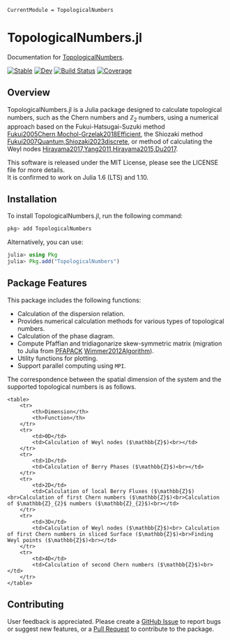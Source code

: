 ```@meta
CurrentModule = TopologicalNumbers
```

# TopologicalNumbers.jl

Documentation for [TopologicalNumbers](https://github.com/KskAdch/TopologicalNumbers.jl).



[![Stable](https://img.shields.io/badge/docs-stable-blue.svg)](https://KskAdch.github.io/TopologicalNumbers.jl/stable/)
[![Dev](https://img.shields.io/badge/docs-dev-blue.svg)](https://KskAdch.github.io/TopologicalNumbers.jl/dev/)
[![Build Status](https://github.com/KskAdch/TopologicalNumbers.jl/actions/workflows/CI.yml/badge.svg?branch=main)](https://github.com/KskAdch/TopologicalNumbers.jl/actions/workflows/CI.yml?query=branch%3Amain)
[![Coverage](https://codecov.io/gh/KskAdch/TopologicalNumbers.jl/branch/main/graph/badge.svg)](https://codecov.io/gh/KskAdch/TopologicalNumbers.jl)

## Overview

TopologicalNumbers.jl is a Julia package designed to calculate topological numbers, such as the Chern numbers and $\mathbb{Z}_2$ numbers, 
using a numerical approach based on the Fukui-Hatsugai-Suzuki method [Fukui2005Chern,Mochol-Grzelak2018Efficient](@cite), 
the Shiozaki method [Fukui2007Quantum,Shiozaki2023discrete](@cite), 
or method of calculating the Weyl nodes [Hirayama2017,Yang2011,Hirayama2015,Du2017](@cite).

This software is released under the MIT License, please see the LICENSE file for more details.  
It is confirmed to work on Julia 1.6 (LTS) and 1.10.


## Installation

To install TopologicalNumbers.jl, run the following command:

```julia
pkg> add TopologicalNumbers
```

Alternatively, you can use:

```julia
julia> using Pkg
julia> Pkg.add("TopologicalNumbers")
```



## Package Features

This package includes the following functions:

- Calculation of the dispersion relation.
- Provides numerical calculation methods for various types of topological numbers.
- Calculation of the phase diagram.
- Compute Pfaffian and tridiagonarize skew-symmetric matrix (migration to Julia from [PFAPACK](https://pypi.org/project/pfapack/) [Wimmer2012Algorithm](@cite)).
- Utility functions for plotting.
- Support parallel computing using `MPI`.


The correspondence between the spatial dimension of the system and the supported topological numbers is as follows.

```@raw html
<table>
    <tr>
        <th>Dimension</th>
        <th>Function</th>
    </tr>
    <tr>
        <td>0D</td>
        <td>Calculation of Weyl nodes ($\mathbb{Z}$)<br></td>
    </tr>
    <tr>
        <td>1D</td>
        <td>Calculation of Berry Phases ($\mathbb{Z}$)<br></td>
    </tr>
    <tr>
        <td>2D</td>
        <td>Calculation of local Berry Fluxes ($\mathbb{Z}$)<br>Calculation of first Chern numbers ($\mathbb{Z}$)<br>Calculation of $\mathbb{Z}_{2}$ numbers ($\mathbb{Z}_{2}$)<br></td>
    </tr>
    <tr>
        <td>3D</td>
        <td>Calculation of Weyl nodes ($\mathbb{Z}$)<br> Calculation of first Chern numbers in sliced Surface ($\mathbb{Z}$)<br>Finding Weyl points ($\mathbb{Z}$)<br></td>
    </tr>
    <tr>
        <td>4D</td>
        <td>Calculation of second Chern numbers ($\mathbb{Z}$)<br></td>
    </tr>
</table>
```

## Contributing

User feedback is appreciated. Please create a [GitHub Issue](https://github.com/KskAdch/TopologicalNumbers.jl/issues) to report bugs or suggest new features, or a [Pull Request](https://github.com/KskAdch/TopologicalNumbers.jl/pulls) to contribute to the package. 
